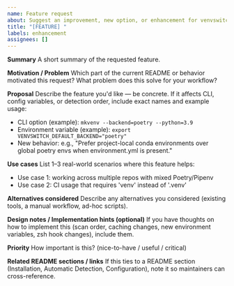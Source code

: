 ```yaml
---
name: Feature request
about: Suggest an improvement, new option, or enhancement for venvswitch
title: "[FEATURE] "
labels: enhancement
assignees: []
---
```


**Summary**
A short summary of the requested feature.

**Motivation / Problem**
Which part of the current README or behavior motivated this request? What problem does this solve for your workflow?

**Proposal**
Describe the feature you'd like — be concrete. If it affects CLI, config variables, or detection order, include exact names and example usage:

- CLI option (example): `mkvenv --backend=poetry --python=3.9`
- Environment variable (example): `export VENVSWITCH_DEFAULT_BACKEND="poetry"`
- New behavior: e.g., "Prefer project-local conda environments over global poetry envs when environment.yml is present."

**Use cases**
List 1–3 real-world scenarios where this feature helps:
- Use case 1: working across multiple repos with mixed Poetry/Pipenv
- Use case 2: CI usage that requires 'venv' instead of '.venv'

**Alternatives considered**
Describe any alternatives you considered (existing tools, a manual workflow, ad-hoc scripts).

**Design notes / Implementation hints (optional)**
If you have thoughts on how to implement this (scan order, caching changes, new environment variables, zsh hook changes), include them.

**Priority**
How important is this? (nice-to-have / useful / critical)

**Related README sections / links**
If this ties to a README section (Installation, Automatic Detection, Configuration), note it so maintainers can cross-reference.